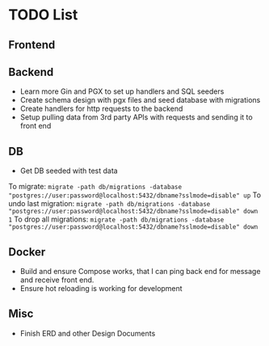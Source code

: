 # TODO List

## Frontend

## Backend

- Learn more Gin and PGX to set up handlers and SQL seeders
- Create schema design with pgx files and seed database with migrations
- Create handlers for http requests to the backend
- Setup pulling data from 3rd party APIs with requests and sending it to front end

## DB

- Get DB seeded with test data

To migrate: `migrate -path db/migrations -database "postgres://user:password@localhost:5432/dbname?sslmode=disable" up`
To undo last migration: `migrate -path db/migrations -database "postgres://user:password@localhost:5432/dbname?sslmode=disable" down 1`
To drop all migrations: `migrate -path db/migrations -database "postgres://user:password@localhost:5432/dbname?sslmode=disable" down`

## Docker

- Build and ensure Compose works, that I can ping back end for message and receive front end.
- Ensure hot reloading is working for development

## Misc

- Finish ERD and other Design Documents
